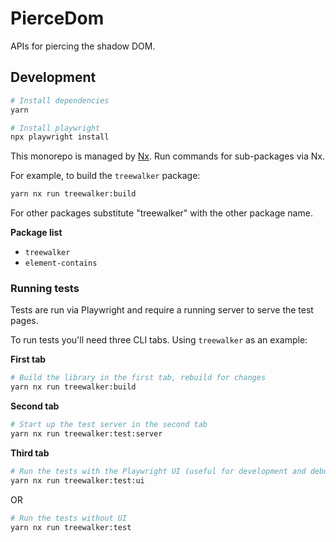 # PierceDom

APIs for piercing the shadow DOM.

## Development

```sh
# Install dependencies
yarn
```

```sh
# Install playwright
npx playwright install
```

This monorepo is managed by [Nx](https://nx.dev). Run commands for sub-packages via Nx.

For example, to build the `treewalker` package:

```sh
yarn nx run treewalker:build
```

For other packages substitute "treewalker" with the other package name.

**Package list**

- `treewalker`
- `element-contains`

### Running tests

Tests are run via Playwright and require a running server to serve the test pages.

To run tests you'll need three CLI tabs. Using `treewalker` as an example:

**First tab**

```sh
# Build the library in the first tab, rebuild for changes
yarn nx run treewalker:build
```

**Second tab**

```sh
# Start up the test server in the second tab
yarn nx run treewalker:test:server
```

**Third tab**

```sh
# Run the tests with the Playwright UI (useful for development and debugging)
yarn nx run treewalker:test:ui
```

OR

```sh
# Run the tests without UI
yarn nx run treewalker:test
```